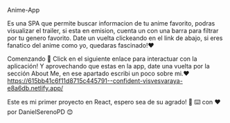 Anime-App

Es una SPA que permite buscar informacion de tu anime favorito, podras visualizar el trailer, si esta en emision,
cuenta un con una barra para filtrar por tu genero favorito. Date un vuelta clickeando en el link de abajo, si eres
fanatico del anime como yo, quedaras fascinado!❤️

Comenzando 🚀
Click en el siguiente enlace para interactuar con la aplicación! Y aprovechando que estas en la app,
date una vuelta por la sección About Me, en ese apartado escribi un poco sobre mi.❤️
https://615bb41c6f11d8715c445791--confident-visvesvaraya-e8a6db.netlify.app/

Este es mi primer proyecto en React, espero sea de su agrado! 🎁
⌨️ con ❤️ por DanielSerenoPD 😊
